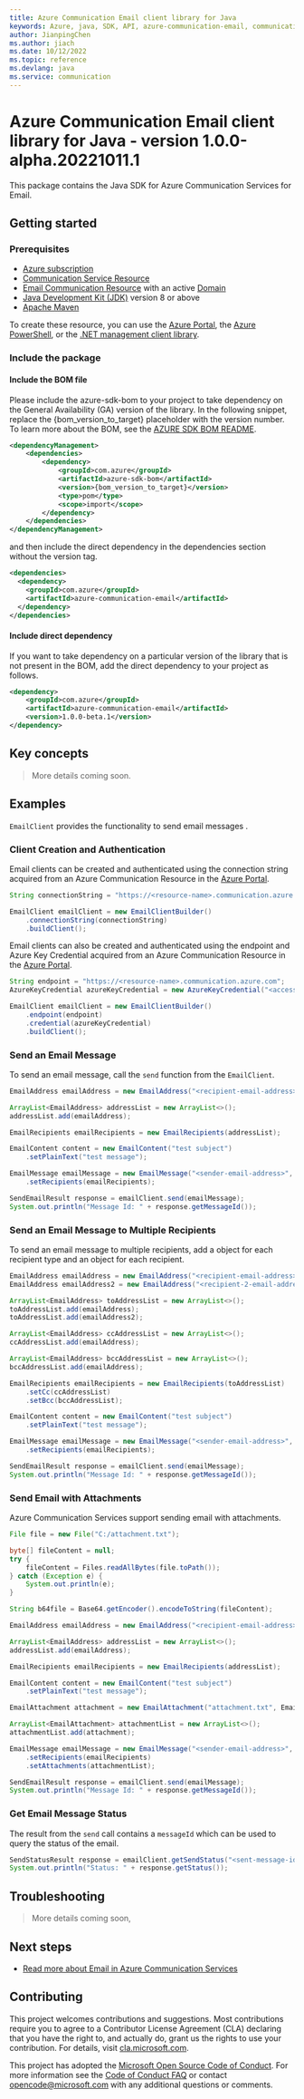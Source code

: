 ```yaml
---
title: Azure Communication Email client library for Java
keywords: Azure, java, SDK, API, azure-communication-email, communication
author: JianpingChen
ms.author: jiach
ms.date: 10/12/2022
ms.topic: reference
ms.devlang: java
ms.service: communication
---
```

# Azure Communication Email client library for Java - version 1.0.0-alpha.20221011.1 


This package contains the Java SDK for Azure Communication Services for Email.

## Getting started

### Prerequisites

- [Azure subscription][azure_sub]
- [Communication Service Resource][communication_resource_docs]
- [Email Communication Resource][email_resource_docs] with an active [Domain][domain_overview]
- [Java Development Kit (JDK)](/java/azure/jdk/?view=azure-java-stable) version 8 or above
- [Apache Maven](https://maven.apache.org/download.cgi)

To create these resource, you can use the [Azure Portal][communication_resource_create_portal], the [Azure PowerShell][communication_resource_create_power_shell], or the [.NET management client library][communication_resource_create_net].

### Include the package
#### Include the BOM file

Please include the azure-sdk-bom to your project to take dependency on the General Availability (GA) version of the library. In the following snippet, replace the {bom_version_to_target} placeholder with the version number.
To learn more about the BOM, see the [AZURE SDK BOM README](https://github.com/Azure/azure-sdk-for-java/blob/main/sdk/boms/azure-sdk-bom/README.md).

```xml
<dependencyManagement>
    <dependencies>
        <dependency>
            <groupId>com.azure</groupId>
            <artifactId>azure-sdk-bom</artifactId>
            <version>{bom_version_to_target}</version>
            <type>pom</type>
            <scope>import</scope>
        </dependency>
    </dependencies>
</dependencyManagement>
```

and then include the direct dependency in the dependencies section without the version tag.

```xml
<dependencies>
  <dependency>
    <groupId>com.azure</groupId>
    <artifactId>azure-communication-email</artifactId>
  </dependency>
</dependencies>
```

#### Include direct dependency
If you want to take dependency on a particular version of the library that is not present in the BOM,
add the direct dependency to your project as follows.

[//]: # ({x-version-update-start;com.azure:azure-communication-email;current})
```xml
<dependency>
    <groupId>com.azure</groupId>
    <artifactId>azure-communication-email</artifactId>
    <version>1.0.0-beta.1</version>
</dependency>
```
## Key concepts
> More details coming soon.

## Examples

`EmailClient` provides the functionality to send email messages .

### Client Creation and Authentication

Email clients can be created and authenticated using the connection string acquired from an Azure Communication Resource in the [Azure Portal][azure_portal].

```java readme-sample-createEmailClientWithConnectionString
String connectionString = "https://<resource-name>.communication.azure.com/;<access-key>";

EmailClient emailClient = new EmailClientBuilder()
    .connectionString(connectionString)
    .buildClient();
```

Email clients can also be created and authenticated using the endpoint and Azure Key Credential acquired from an Azure Communication Resource in the [Azure Portal][azure_portal].

```java readme-sample-createEmailClientUsingAzureKeyCredential
String endpoint = "https://<resource-name>.communication.azure.com";
AzureKeyCredential azureKeyCredential = new AzureKeyCredential("<access-key>");

EmailClient emailClient = new EmailClientBuilder()
    .endpoint(endpoint)
    .credential(azureKeyCredential)
    .buildClient();
```


### Send an Email Message

To send an email message, call the `send` function from the `EmailClient`.

```java readme-sample-sendEmailToSingleRecipient
EmailAddress emailAddress = new EmailAddress("<recipient-email-address>");

ArrayList<EmailAddress> addressList = new ArrayList<>();
addressList.add(emailAddress);

EmailRecipients emailRecipients = new EmailRecipients(addressList);

EmailContent content = new EmailContent("test subject")
    .setPlainText("test message");

EmailMessage emailMessage = new EmailMessage("<sender-email-address>", content)
    .setRecipients(emailRecipients);

SendEmailResult response = emailClient.send(emailMessage);
System.out.println("Message Id: " + response.getMessageId());
```

### Send an Email Message to Multiple Recipients

To send an email message to multiple recipients, add a object for each recipient type and an object for each recipient.

```java readme-sample-sendEmailToMultipleRecipients
EmailAddress emailAddress = new EmailAddress("<recipient-email-address>");
EmailAddress emailAddress2 = new EmailAddress("<recipient-2-email-address>");

ArrayList<EmailAddress> toAddressList = new ArrayList<>();
toAddressList.add(emailAddress);
toAddressList.add(emailAddress2);

ArrayList<EmailAddress> ccAddressList = new ArrayList<>();
ccAddressList.add(emailAddress);

ArrayList<EmailAddress> bccAddressList = new ArrayList<>();
bccAddressList.add(emailAddress);

EmailRecipients emailRecipients = new EmailRecipients(toAddressList)
    .setCc(ccAddressList)
    .setBcc(bccAddressList);

EmailContent content = new EmailContent("test subject")
    .setPlainText("test message");

EmailMessage emailMessage = new EmailMessage("<sender-email-address>", content)
    .setRecipients(emailRecipients);

SendEmailResult response = emailClient.send(emailMessage);
System.out.println("Message Id: " + response.getMessageId());
```

### Send Email with Attachments

Azure Communication Services support sending email with attachments.

```java readme-sample-sendEmailWithAttachment
File file = new File("C:/attachment.txt");

byte[] fileContent = null;
try {
    fileContent = Files.readAllBytes(file.toPath());
} catch (Exception e) {
    System.out.println(e);
}

String b64file = Base64.getEncoder().encodeToString(fileContent);

EmailAddress emailAddress = new EmailAddress("<recipient-email-address>");

ArrayList<EmailAddress> addressList = new ArrayList<>();
addressList.add(emailAddress);

EmailRecipients emailRecipients = new EmailRecipients(addressList);

EmailContent content = new EmailContent("test subject")
    .setPlainText("test message");

EmailAttachment attachment = new EmailAttachment("attachment.txt", EmailAttachmentType.TXT, b64file);

ArrayList<EmailAttachment> attachmentList = new ArrayList<>();
attachmentList.add(attachment);

EmailMessage emailMessage = new EmailMessage("<sender-email-address>", content)
    .setRecipients(emailRecipients)
    .setAttachments(attachmentList);

SendEmailResult response = emailClient.send(emailMessage);
System.out.println("Message Id: " + response.getMessageId());
```

### Get Email Message Status

The result from the `send` call contains a `messageId` which can be used to query the status of the email.

```java readme-sample-getMessageStatus
SendStatusResult response = emailClient.getSendStatus("<sent-message-id>");
System.out.println("Status: " + response.getStatus());
```

## Troubleshooting
> More details coming soon,

## Next steps

- [Read more about Email in Azure Communication Services][nextsteps]

## Contributing

This project welcomes contributions and suggestions. Most contributions require you to agree to a Contributor License Agreement (CLA) declaring that you have the right to, and actually do, grant us the rights to use your contribution. For details, visit [cla.microsoft.com][cla].

This project has adopted the [Microsoft Open Source Code of Conduct][coc]. For more information see the [Code of Conduct FAQ][coc_faq] or contact [opencode@microsoft.com][coc_contact] with any additional questions or comments.

<!-- LINKS -->

[azure_sub]: https://azure.microsoft.com/free/dotnet/
[azure_portal]: https://portal.azure.com
[cla]: https://cla.microsoft.com
[coc]: https://opensource.microsoft.com/codeofconduct/
[coc_faq]: https://opensource.microsoft.com/codeofconduct/faq/
[coc_contact]: mailto:opencode@microsoft.com
[communication_resource_docs]: /azure/communication-services/quickstarts/create-communication-resource?tabs=windows&pivots=platform-azp
[email_resource_docs]: https://aka.ms/acsemail/createemailresource
[communication_resource_create_portal]: /azure/communication-services/quickstarts/create-communication-resource?tabs=windows&pivots=platform-azp
[communication_resource_create_power_shell]: /powershell/module/az.communication/new-azcommunicationservice
[communication_resource_create_net]: /azure/communication-services/quickstarts/create-communication-resource?tabs=windows&pivots=platform-net
[package]: https://www.nuget.org/packages/Azure.Communication.Common/
[product_docs]: https://aka.ms/acsemail/overview
[nextsteps]: https://aka.ms/acsemail/overview
[nuget]: https://www.nuget.org/
[source]: https://github.com/Azure/azure-sdk-for-net/tree/main/sdk/communication
[domain_overview]: https://aka.ms/acsemail/domainsoverview


